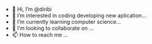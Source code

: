 - 👋 Hi, I’m @diribi
- 👀 I’m interested in coding developing new aplication...
- 🌱 I’m currently learning computer science...
- 💞️ I’m looking to collaborate on ...
- 📫 How to reach me ...

<!---
diribi/diribi is a ✨ special ✨ repository because its `README.md` (this file) appears on your GitHub profile.
You can click the Preview link to take a look at your changes.
--->
